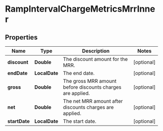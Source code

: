 

# RampIntervalChargeMetricsMrrInner


## Properties

| Name | Type | Description | Notes |
|------------ | ------------- | ------------- | -------------|
|**discount** | **Double** | The discount amount for the MRR. |  [optional] |
|**endDate** | **LocalDate** | The end date. |  [optional] |
|**gross** | **Double** | The gross MRR amount before discounts charges are applied. |  [optional] |
|**net** | **Double** | The net MRR amount after discounts charges are applied. |  [optional] |
|**startDate** | **LocalDate** | The start date. |  [optional] |




